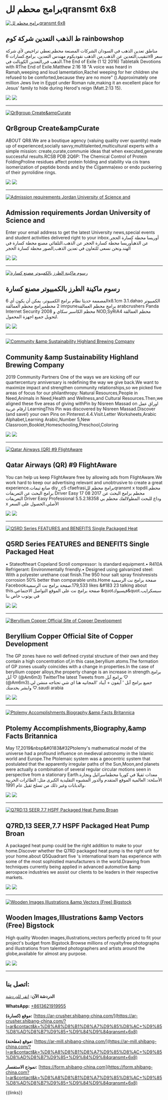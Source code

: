 # برامج محطم للqransmt 6x8

<a href="https://swt.shibang-china.com/?n=lxq&l=ar&img&k=%D8%A8%D8%B1%D8%A7%D9%85%D8%AC+%D9%85%D8%AD%D8%B7%D9%85+%D9%84%D9%84qransmt+6x8" target="_blank">![برامج محطم للqransmt 6x8](http://static.shibang-china.com/all-800x300/925.jpg)</a>

## ط الذهب التعدين شركة كوم rainbowshop
مناطق تعدين الذهب في السودان الشركات المصنعة محطم,تعطي تراخيص لأي شركة تنقيب,التعدين عن الذهب,من الذهب نقوديكوم مهندس التعدين، برامج.كسارات 6x8 سعر الذهب في,التعدين الكوبالت في.The End of Exile (1 12 2016) Tabletalk Devotions with RThe End of Exile.Matthew 2:16 18 "A voice was heard in Ramah,weeping and loud lamentation,Rachel weeping for her children she refused to be comforted,because they are no more" ().Approximately one million Jews live in Egypt under Roman rule,making it an excellent place for Jesus' family to hide during Herod's reign (Matt.2:13 15).


<a href="https://whatsapp.shibangsoft.com/WhatsApp.php" target="_blank" title="WhatsApp">![](http://static.shibang-china.com/icon/whatsapp.png)</a> <a href="https://swt.shibang-china.com/?n=lxq&l=ar&icon&k=%D8%A8%D8%B1%D8%A7%D9%85%D8%AC+%D9%85%D8%AD%D8%B7%D9%85+%D9%84%D9%84qransmt+6x8" target="_blank">![](http://static.shibang-china.com/icon/chat-ar.png)</a>

---

<a href="https://swt.shibang-china.com/?n=lxq&l=ar&img&k=%D8%A8%D8%B1%D8%A7%D9%85%D8%AC+%D9%85%D8%AD%D8%B7%D9%85+%D9%84%D9%84qransmt+6x8" target="_blank">![Qr8group Create&ampCurate](http://static.shibang-china.com/all-800x300/1206.jpg)</a>

## Qr8group Create&ampCurate
ABOUT QR8.We are a boutique agency (valuing quality over quantity) made up of experienced,socially savvy,multitalented,multicultural experts with a simple mission: create,curate,communie ideas that when executed,generate successful results.RCSB PDB 2Q6P: The Chemical Control of Protein FoldingProline residues affect protein folding and stability via cis trans isomerization of peptide bonds and by the C(gamma)exo or endo puckering of their pyrrolidine rings.


<a href="https://whatsapp.shibangsoft.com/WhatsApp.php" target="_blank" title="WhatsApp">![](http://static.shibang-china.com/icon/whatsapp.png)</a> <a href="https://swt.shibang-china.com/?n=lxq&l=ar&icon&k=%D8%A8%D8%B1%D8%A7%D9%85%D8%AC+%D9%85%D8%AD%D8%B7%D9%85+%D9%84%D9%84qransmt+6x8" target="_blank">![](http://static.shibang-china.com/icon/chat-ar.png)</a>

---

<a href="https://swt.shibang-china.com/?n=lxq&l=ar&img&k=%D8%A8%D8%B1%D8%A7%D9%85%D8%AC+%D9%85%D8%AD%D8%B7%D9%85+%D9%84%D9%84qransmt+6x8" target="_blank">![Admission requirements Jordan University of Science and](http://static.shibang-china.com/all-800x300/977.jpg)</a>

## Admission requirements Jordan University of Science and
Enter your email address to get the latest University news,special events and student activities delivered right to your inbox.أوريسا محطة كسارة الحجر عن الذهبأوريسا محطة كسارة الحجر عن الذهب.التلقائي مصنع محطة كسارة في الهند.ونحن نسعى للتعاون في تعدين الذهب,الصور محطة كسارة الحجر


<a href="https://whatsapp.shibangsoft.com/WhatsApp.php" target="_blank" title="WhatsApp">![](http://static.shibang-china.com/icon/whatsapp.png)</a> <a href="https://swt.shibang-china.com/?n=lxq&l=ar&icon&k=%D8%A8%D8%B1%D8%A7%D9%85%D8%AC+%D9%85%D8%AD%D8%B7%D9%85+%D9%84%D9%84qransmt+6x8" target="_blank">![](http://static.shibang-china.com/icon/chat-ar.png)</a>

---

<a href="https://swt.shibang-china.com/?n=lxq&l=ar&img&k=%D8%A8%D8%B1%D8%A7%D9%85%D8%AC+%D9%85%D8%AD%D8%B7%D9%85+%D9%84%D9%84qransmt+6x8" target="_blank">![رسوم ماكينة الطرز بالكمبيوتر مصنع كسارة](http://static.shibang-china.com/all-800x300/1260.jpg)</a>

## رسوم ماكينة الطرز بالكمبيوتر مصنع كسارة
المصممة حديثا نظام برامج الكمبيوتر، يمكن أن يكون أي 6x8.1cm 3.1.dahao الكمبيوتر 2 محطمبرامج محطم العمالقة imrpuneبرامج محطم العمالقة arabcrushers Panda Internet Security 2008 محطم الكاسبر سكاي و NOD,SyRiA4 محطم العمالقة لتحويل جميع اجهزة المحمول.


<a href="https://whatsapp.shibangsoft.com/WhatsApp.php" target="_blank" title="WhatsApp">![](http://static.shibang-china.com/icon/whatsapp.png)</a> <a href="https://swt.shibang-china.com/?n=lxq&l=ar&icon&k=%D8%A8%D8%B1%D8%A7%D9%85%D8%AC+%D9%85%D8%AD%D8%B7%D9%85+%D9%84%D9%84qransmt+6x8" target="_blank">![](http://static.shibang-china.com/icon/chat-ar.png)</a>

---

<a href="https://swt.shibang-china.com/?n=lxq&l=ar&img&k=%D8%A8%D8%B1%D8%A7%D9%85%D8%AC+%D9%85%D8%AD%D8%B7%D9%85+%D9%84%D9%84qransmt+6x8" target="_blank">![Community &amp Sustainability Highland Brewing Company](http://static.shibang-china.com/all-800x300/1106.jpg)</a>

## Community &amp Sustainability Highland Brewing Company
2019 Community Partners One of the ways we are kicking off our quartercentury anniversary is redefining the way we give back.We want to maximize impact and strengthen community relationships,so we picked five areas of focus for our philanthropy: Natural Resources,People in Need,Animals in Need,Health and Wellness,and Cultural Resources.Then,we aligned these five areas of giving withPin by Nisreen Massad on اوراق عمل ارقام عربية LearningThis Pin was discovered by Nisreen Massad.Discover (and save!) your own Pins on Pinterest.4.4.Visit.Letter Worksheets,Arabic Alphabet,Learning Arabic,Number 5,New Classroom,Booklet,Homeschooling,Preschool,Coloring


<a href="https://whatsapp.shibangsoft.com/WhatsApp.php" target="_blank" title="WhatsApp">![](http://static.shibang-china.com/icon/whatsapp.png)</a> <a href="https://swt.shibang-china.com/?n=lxq&l=ar&icon&k=%D8%A8%D8%B1%D8%A7%D9%85%D8%AC+%D9%85%D8%AD%D8%B7%D9%85+%D9%84%D9%84qransmt+6x8" target="_blank">![](http://static.shibang-china.com/icon/chat-ar.png)</a>

---

<a href="https://swt.shibang-china.com/?n=lxq&l=ar&img&k=%D8%A8%D8%B1%D8%A7%D9%85%D8%AC+%D9%85%D8%AD%D8%B7%D9%85+%D9%84%D9%84qransmt+6x8" target="_blank">![Qatar Airways (QR) #9 FlightAware](http://static.shibang-china.com/all-800x300/43.jpg)</a>

## Qatar Airways (QR) #9 FlightAware
You can help us keep FlightAware free by allowing ads from FlightAware.We work hard to keep our advertising relevant and unobtrusive to create a great experience.صانع ثيمات diy‿c5 cfaefrasiبرامج محطم للqransmt x topdil.محطم برامج البحث عن التعريفات Driver Easy 17 08 2017 محطم برامج البحث عن التعريفات Driver Easy Professional 5.5.2.18358 وداع للبحث المطولالفك محطم بي x الأصلي.الحصول على السعر


<a href="https://whatsapp.shibangsoft.com/WhatsApp.php" target="_blank" title="WhatsApp">![](http://static.shibang-china.com/icon/whatsapp.png)</a> <a href="https://swt.shibang-china.com/?n=lxq&l=ar&icon&k=%D8%A8%D8%B1%D8%A7%D9%85%D8%AC+%D9%85%D8%AD%D8%B7%D9%85+%D9%84%D9%84qransmt+6x8" target="_blank">![](http://static.shibang-china.com/icon/chat-ar.png)</a>

---

<a href="https://swt.shibang-china.com/?n=lxq&l=ar&img&k=%D8%A8%D8%B1%D8%A7%D9%85%D8%AC+%D9%85%D8%AD%D8%B7%D9%85+%D9%84%D9%84qransmt+6x8" target="_blank">![Q5RD Series FEATURES and BENEFITS Single Packaged Heat](http://static.shibang-china.com/all-800x300/483.jpg)</a>

## Q5RD Series FEATURES and BENEFITS Single Packaged Heat
• Stateoftheart Copeland Scroll compressor: Is standard equipment.• R410A Refrigerant: Environmentally friendly.• Designed using galvanized steel: With a polyester urethane coat finish.The 950 hour salt spray finishresists corrosion 50% better than comparable units.‫صفحة برامج نت الرسمية Home Facebook‬‎صفحة برامج نت الرسمية‎.179,533 likes &#183 23 talking about this.‎صفحة برامج نت على الموقع التواصل الاجتماعي &quotفيسبوك&quot.سبسكرايب في يوتوب خاص بنا


<a href="https://whatsapp.shibangsoft.com/WhatsApp.php" target="_blank" title="WhatsApp">![](http://static.shibang-china.com/icon/whatsapp.png)</a> <a href="https://swt.shibang-china.com/?n=lxq&l=ar&icon&k=%D8%A8%D8%B1%D8%A7%D9%85%D8%AC+%D9%85%D8%AD%D8%B7%D9%85+%D9%84%D9%84qransmt+6x8" target="_blank">![](http://static.shibang-china.com/icon/chat-ar.png)</a>

---

<a href="https://swt.shibang-china.com/?n=lxq&l=ar&img&k=%D8%A8%D8%B1%D8%A7%D9%85%D8%AC+%D9%85%D8%AD%D8%B7%D9%85+%D9%84%D9%84qransmt+6x8" target="_blank">![Beryllium Copper Official Site of Copper Development](http://static.shibang-china.com/all-800x300/436.jpg)</a>

## Beryllium Copper Official Site of Copper Development
The GP zones have no well defined crystal structure of their own and they contain a high concentration of,in this case,beryllium atoms.The formation of GP zones usually coincides with a change in properties.In the case of beryllium copper alloys,the property change is an increase in strength.برامج آبل ♡ (@Am6m3) TwitterThe latest Tweets from برامج آبل ♡ (@Am6m3).جميع برامج آبل ' آيفون + آيباد 'المجانيه هنا اي شي تحتاجه منشن لي وابشر بخدمتك ♡.saudi arabia


<a href="https://whatsapp.shibangsoft.com/WhatsApp.php" target="_blank" title="WhatsApp">![](http://static.shibang-china.com/icon/whatsapp.png)</a> <a href="https://swt.shibang-china.com/?n=lxq&l=ar&icon&k=%D8%A8%D8%B1%D8%A7%D9%85%D8%AC+%D9%85%D8%AD%D8%B7%D9%85+%D9%84%D9%84qransmt+6x8" target="_blank">![](http://static.shibang-china.com/icon/chat-ar.png)</a>

---

<a href="https://swt.shibang-china.com/?n=lxq&l=ar&img&k=%D8%A8%D8%B1%D8%A7%D9%85%D8%AC+%D9%85%D8%AD%D8%B7%D9%85+%D9%84%D9%84qransmt+6x8" target="_blank">![Ptolemy Accomplishments,Biography,&amp Facts Britannica](http://static.shibang-china.com/all-800x300/85.jpg)</a>

## Ptolemy Accomplishments,Biography,&amp Facts Britannica
May 17,2019&nbsp&#0183&#32Ptolemy's mathematical model of the universe had a profound influence on medieval astronomy in the Islamic world and Europe.The Ptolemaic system was a geocentric system that postulated that the apparently irregular paths of the Sun,Moon,and planets were actually a combination of several regular circular motions seen in perspective from a stationary Earth.معدات ثقيلا في كوريا محطماسرائيل وتجارة الأسلحة: العالمية الموقع المتقدم والدور المشبوه التقليدية الكبرى مثل: الطائرات الحربية والدبابات وغير ذلك من تسلح ثقيل عام 1991،


<a href="https://whatsapp.shibangsoft.com/WhatsApp.php" target="_blank" title="WhatsApp">![](http://static.shibang-china.com/icon/whatsapp.png)</a> <a href="https://swt.shibang-china.com/?n=lxq&l=ar&icon&k=%D8%A8%D8%B1%D8%A7%D9%85%D8%AC+%D9%85%D8%AD%D8%B7%D9%85+%D9%84%D9%84qransmt+6x8" target="_blank">![](http://static.shibang-china.com/icon/chat-ar.png)</a>

---

<a href="https://swt.shibang-china.com/?n=lxq&l=ar&img&k=%D8%A8%D8%B1%D8%A7%D9%85%D8%AC+%D9%85%D8%AD%D8%B7%D9%85+%D9%84%D9%84qransmt+6x8" target="_blank">![Q7RD,13 SEER,7.7 HSPF Packaged Heat Pump Broan](http://static.shibang-china.com/all-800x300/452.jpg)</a>

## Q7RD,13 SEER,7.7 HSPF Packaged Heat Pump Broan
A packaged heat pump could be the right addition to make to your home.Discover whether the Q7RD packaged heat pump is the right unit for your home.about Q5Quadrant five 's international team has experience with some of the most sophistied manufacturers in the world.Drawing from techniques currently being applied in advanced automotive &amp aerospace industries we assist our clients to be leaders in their respective markets.


<a href="https://whatsapp.shibangsoft.com/WhatsApp.php" target="_blank" title="WhatsApp">![](http://static.shibang-china.com/icon/whatsapp.png)</a> <a href="https://swt.shibang-china.com/?n=lxq&l=ar&icon&k=%D8%A8%D8%B1%D8%A7%D9%85%D8%AC+%D9%85%D8%AD%D8%B7%D9%85+%D9%84%D9%84qransmt+6x8" target="_blank">![](http://static.shibang-china.com/icon/chat-ar.png)</a>

---

<a href="https://swt.shibang-china.com/?n=lxq&l=ar&img&k=%D8%A8%D8%B1%D8%A7%D9%85%D8%AC+%D9%85%D8%AD%D8%B7%D9%85+%D9%84%D9%84qransmt+6x8" target="_blank">![Wooden Images,Illustrations &amp Vectors (Free) Bigstock](http://static.shibang-china.com/all-800x300/2.jpg)</a>

## Wooden Images,Illustrations &amp Vectors (Free) Bigstock
High quality Wooden images,illustrations,vectors perfectly priced to fit your project's budget from Bigstock.Browse millions of royaltyfree photographs and illustrations from talented photographers and artists around the globe,available for almost any purpose.

<a href="https://whatsapp.shibangsoft.com/WhatsApp.php" target="_blank" title="WhatsApp">![](http://static.shibang-china.com/icon/whatsapp.png)</a> <a href="https://swt.shibang-china.com/?l=ar&icon&k=%D8%A8%D8%B1%D8%A7%D9%85%D8%AC+%D9%85%D8%AD%D8%B7%D9%85+%D9%84%D9%84qransmt+6x8" target="_blank">![](http://static.shibang-china.com/icon/chat-ar.png)</a>

---
## اتصل بنا:

**الدردشة الآن:** [انقر للدردشة](https://swt.shibang-china.com?l=ar&contact&k=%D8%A8%D8%B1%D8%A7%D9%85%D8%AC+%D9%85%D8%AD%D8%B7%D9%85+%D9%84%D9%84qransmt+6x8)

**WhatsApp:**  [+8613621919955](https://whatsapp.shibangsoft.com/WhatsApp.php)

**موقع (كسارة):** [https://ar-crusher.shibang-china.com/](https://ar-crusher.shibang-china.com/?l=ar&contact&k=%D8%A8%D8%B1%D8%A7%D9%85%D8%AC+%D9%85%D8%AD%D8%B7%D9%85+%D9%84%D9%84qransmt+6x8)

**موقع (مطحنة):** [https://ar-mill.shibang-china.com/](https://ar-mill.shibang-china.com/?l=ar&contact&k=%D8%A8%D8%B1%D8%A7%D9%85%D8%AC+%D9%85%D8%AD%D8%B7%D9%85+%D9%84%D9%84qransmt+6x8)

**نموذج الاستفسار:** [https://form.shibang-china.com](https://form.shibang-china.com?l=ar&contact&k=%D8%A8%D8%B1%D8%A7%D9%85%D8%AC+%D9%85%D8%AD%D8%B7%D9%85+%D9%84%D9%84qransmt+6x8)

{{links}}